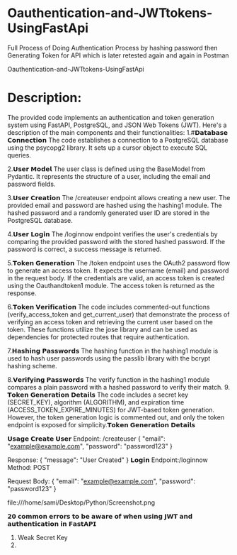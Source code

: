# Oauthentication-and-JWTtokens-UsingFastApi
Full Process of Doing Authentication Process by hashing password  then Generating Token for API which is later retested again and again in Postman

Oauthentication-and-JWTtokens-UsingFastApi

# Description:
The provided code implements an authentication and token generation system using FastAPI, PostgreSQL, and JSON Web Tokens (JWT). 
Here's a description of the main components and their functionalities:
1.#𝗗𝗮𝘁𝗮𝗯𝗮𝘀𝗲 𝗖𝗼𝗻𝗻𝗲𝗰𝘁𝗶𝗼𝗻
The code establishes a connection to a PostgreSQL database using the psycopg2 library. 
It sets up a cursor object to execute SQL queries.

2.𝗨𝘀𝗲𝗿 𝗠𝗼𝗱𝗲𝗹
The user class is defined using the BaseModel from Pydantic. 
It represents the structure of a user, including the email and password fields.

3.𝗨𝘀𝗲𝗿 𝗖𝗿𝗲𝗮𝘁𝗶𝗼𝗻
The /createuser endpoint allows creating a new user. 
The provided email and password are hashed using the hashing1 module.
The hashed password and a randomly generated user ID are stored in the PostgreSQL database.

4.𝗨𝘀𝗲𝗿 𝗟𝗼𝗴𝗶𝗻
The /loginnow endpoint verifies the user's credentials by comparing the
provided password with the stored hashed password. If the password is correct, a success message is returned.

5.𝗧𝗼𝗸𝗲𝗻 𝗚𝗲𝗻𝗲𝗿𝗮𝘁𝗶𝗼𝗻
The /token endpoint uses the OAuth2 password flow to generate an access token.
It expects the username (email) and password in the request body. 
If the credentials are valid, an access token is created using the Oauthandtoken1 module. The access token is returned as the response.

6.𝗧𝗼𝗸𝗲𝗻 𝗩𝗲𝗿𝗶𝗳𝗶𝗰𝗮𝘁𝗶𝗼𝗻
 The code includes commented-out functions (verify_access_token and get_current_user) that 
demonstrate the process of verifying an access token and retrieving the current user based on the token.
These functions utilize the jose library and can be used as dependencies for protected routes that require authentication.

7.𝗛𝗮𝘀𝗵𝗶𝗻𝗴 𝗣𝗮𝘀𝘀𝘄𝗼𝗿𝗱𝘀
The hashing function in the hashing1 module is used to hash user passwords using the passlib library with the bcrypt hashing scheme.

8.𝗩𝗲𝗿𝗶𝗳𝘆𝗶𝗻𝗴 𝗣𝗮𝘀𝘀𝘄𝗼𝗿𝗱𝘀
 The verify function in the hashing1 module compares a plain password with a hashed password to verify their match.
9. 𝗧𝗼𝗸𝗲𝗻 𝗚𝗲𝗻𝗲𝗿𝗮𝘁𝗶𝗼𝗻 𝗗𝗲𝘁𝗮𝗶𝗹𝘀
The code includes a secret key (SECRET_KEY), algorithm (ALGORITHM), and expiration time (ACCESS_TOKEN_EXPIRE_MINUTES) for
JWT-based token generation. However, the token generation logic is commented out, and only the token endpoint is exposed for simplicity.𝗧𝗼𝗸𝗲𝗻 𝗚𝗲𝗻𝗲𝗿𝗮𝘁𝗶𝗼𝗻 𝗗𝗲𝘁𝗮𝗶𝗹𝘀


𝗨𝘀𝗮𝗴𝗲
𝗖𝗿𝗲𝗮𝘁𝗲 𝗨𝘀𝗲𝗿
Endpoint: /createuser
{
  "email": "example@example.com",
  "password": "password123"
}

Response:
{
  "message": "User Created"
}
𝗟𝗼𝗴𝗶𝗻
Endpoint:/loginnow
Method: POST

Request Body:
{
  "email": "example@example.com",
  "password": "password123"
}


file:///home/sami/Desktop/Python/Screenshot.png


𝟮𝟬 𝗰𝗼𝗺𝗺𝗼𝗻 𝗲𝗿𝗿𝗼𝗿𝘀 𝘁𝗼 𝗯𝗲 𝗮𝘄𝗮𝗿𝗲 𝗼𝗳 𝘄𝗵𝗲𝗻 𝘂𝘀𝗶𝗻𝗴 𝗝𝗪𝗧 𝗮𝗻𝗱 𝗮𝘂𝘁𝗵𝗲𝗻𝘁𝗶𝗰𝗮𝘁𝗶𝗼𝗻 𝗶𝗻 𝗙𝗮𝘀𝘁𝗔𝗣𝗜

1. Weak Secret Key
2. 





